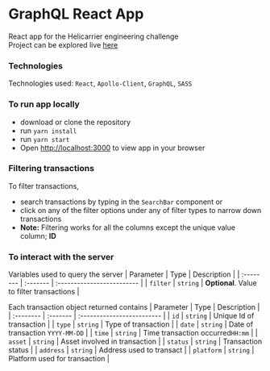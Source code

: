 # GraphQL React App

React app for the Helicarrier engineering challenge  
Project can be explored live [here](https://helicarrier-task.netlify.app/)

### Technologies

Technologies used: `React`, `Apollo-Client`, `GraphQL`, `SASS`

### To run app locally

- download or clone the repository
- run `yarn install`
- run `yarn start`
- Open [http://localhost:3000](http://localhost:3000) to view app in your browser

### Filtering transactions

To filter transactions,

- search transactions by typing in the `SearchBar` component or
- click on any of the filter options under any of filter types to narrow down transactions
- **Note:** Filtering works for all the columns except the unique value column; **ID**

### To interact with the server

Variables used to query the server
| Parameter | Type | Description |
| :-------- | :------- | :------------------------- |
| `filter` | `string` | **Optional**. Value to filter transactions |

Each transaction object returned contains
| Parameter | Type | Description |
| :-------- | :------- | :------------------------- |
| `id` | `string` | Unique Id of transaction |
| `type` | `string` | Type of transaction |
| `date` | `string` | Date of transaction `YYYY-MM-DD` |
| `time` | `string` | Time transaction occurred`HH:mm` |
| `asset` | `string` | Asset involved in transaction |
| `status` | `string` | Transaction status |
| `address` | `string` | Address used to transact |
| `platform` | `string` | Platform used for transaction |
